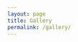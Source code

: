 ```yaml
---
layout: page
title: Gallery
permalink: /gallery/
---
```


<div id="gallery">

        <img src="images/01.jpg" loading="lazy">
        <img src="images/02.jpg" loading="lazy">
        <img src="images/03.jpg" loading="lazy">
        <img src="images/04.jpg" loading="lazy">
        <img src="images/05.jpg" loading="lazy">
        <img src="images/06.jpg" loading="lazy">
        <img src="images/07.jpg" loading="lazy">
        <img src="images/08.jpg" loading="lazy">
        <img src="images/09.jpg" loading="lazy">
        <img src="images/10.jpg" loading="lazy">
        <img src="images/11.jpg" loading="lazy">
        <img src="images/12.jpg" loading="lazy">
        <img src="images/13.jpg" loading="lazy">
        <img src="images/14.jpg" loading="lazy">
        <img src="images/15.jpg" loading="lazy">
        <img src="images/16.jpg" loading="lazy">
        <img src="images/17.jpg" loading="lazy">
        <img src="images/18.jpg" loading="lazy">
        <img src="images/19.jpg" loading="lazy">
        <img src="images/20.jpg" loading="lazy">
        <img src="images/21.jpg" loading="lazy">
        <img src="images/22.jpg" loading="lazy">
        <img src="images/23.jpg" loading="lazy">
        <img src="images/24.jpg" loading="lazy">
        <img src="images/25.jpg" loading="lazy">
        <img src="images/26.jpg" loading="lazy">
        <img src="images/27.jpg" loading="lazy">
        <img src="images/28.jpg" loading="lazy">
        <img src="images/29.jpg" loading="lazy">
        <img src="images/30.jpg" loading="lazy">
    </div>


    
    <script>
        let darkBoxVisible = false;

        window.addEventListener('load', (event) => {
            let images = document.querySelectorAll("img");
            if (images !== null && images !== undefined && images.length > 0) {
                images.forEach(function (img) {
                    img.addEventListener('click', (evt) => {
                        showDarkbox(img.src);
                    });
                });
            }
        });

        function showDarkbox(url) {
            if (!darkBoxVisible) {
                let x = (window.innerWidth - 1280) / 2;
                let y = window.scrollY + 50;

                // Create the darkBox
                var div = document.createElement("div");
                div.id = "darkbox";
                div.innerHTML = '<img class="darkboximg" src="' + url + '" />';
                document.body.appendChild(div);
                let box = document.getElementById("darkbox");
                box.style.left = x.toString() + "px";
                box.style.top = y.toString() + "px";
                box.style.height = 'auto';
                box.addEventListener('click', (event) => {
                    // Remove it
                    let element = document.getElementById("darkbox");
                    element.parentNode.removeChild(element);

                    darkBoxVisible = false;
                })

                darkBoxVisible = true;

            } else {
                // Remove it
                let element = document.getElementById("darkbox");
                element.parentNode.removeChild(element);

                darkBoxVisible = false;
            }
        }
    </script>

    

  <style type="text/css">
        #darkbox {
            width: 1280px;
            height: 720px;
            position: absolute;
            top: 0;
            left: 0;
            background-color: #333;
            overflow: hidden;
            text-align: center;
        }

        .darkboximg {
            padding: 5%;
            max-width: 1216px;
            max-height: 684px;
        }

        #gallery {
            line-height: 0;
            -webkit-column-count: 5;
            -webkit-column-gap: 5px;
            -moz-column-count: 5;
            -moz-column-gap: 5px;
            column-count: 5;
            column-gap: 5px;
            margin-top: 2rem;
        }

        #gallery img {
            width: 100% !important;
            height: auto !important;
            margin-bottom: 5px;
            transition: filter 2s;
        }

        #gallery img:hover {
            filter: none;
        }

        @media (max-width: 1200px) {
            #gallery {
                -moz-column-count: 4;
                -webkit-column-count: 4;
                column-count: 4;
            }
        }

        @media (max-width: 1000px) {
            #gallery {
                -moz-column-count: 3;
                -webkit-column-count: 3;
                column-count: 3;
            }
        }

        @media (max-width: 800px) {
            #gallery {
                -moz-column-count: 2;
                -webkit-column-count: 2;
                column-count: 2;
            }
        }

        @media (max-width: 400px) {
            #gallery {
                -moz-column-count: 1;
                -webkit-column-count: 1;
                column-count: 1;
            }
        }
    </style>